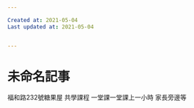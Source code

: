 ```yaml
---

Created at: 2021-05-04
Last updated at: 2021-05-04


---
```


# 未命名記事


福和路232號糖果屋
共學課程
一堂課一堂課上一小時
家長旁邊等

